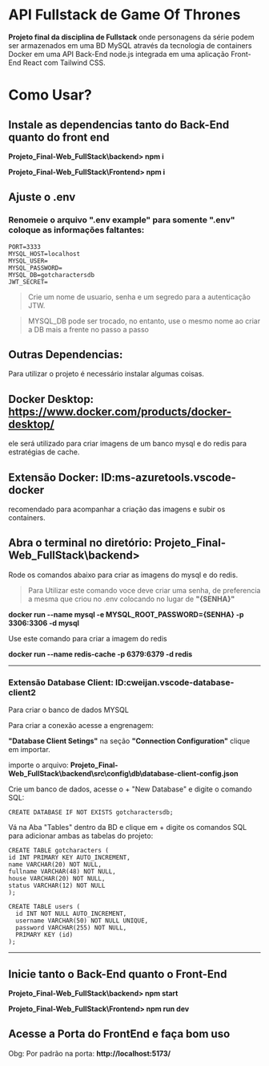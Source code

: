 # API Fullstack de Game Of Thrones

**Projeto final da disciplina de Fullstack** onde personagens da série podem ser armazenados em uma BD MySQL através da tecnologia de containers Docker em uma API Back-End node.js integrada em uma aplicação Front-End React com Tailwind CSS.

# Como Usar?

## Instale as dependencias tanto do Back-End quanto do front end

**Projeto_Final-Web_FullStack\backend> npm i**

**Projeto_Final-Web_FullStack\Frontend> npm i**

## Ajuste o .env

### Renomeie o arquivo ".env example" para somente ".env" coloque as informações faltantes:

    PORT=3333
    MYSQL_HOST=localhost
    MYSQL_USER=
    MYSQL_PASSWORD=
    MYSQL_DB=gotcharactersdb
    JWT_SECRET=

> Crie um nome de usuario, senha e um segredo para a autenticação JTW.

> MYSQL_DB pode ser trocado, no entanto, use o mesmo nome ao criar a DB mais a frente no passo a passo

## Outras Dependencias:

Para utilizar o projeto é necessário instalar algumas coisas.

## Docker Desktop: **https://www.docker.com/products/docker-desktop/**
ele será utilizado para criar imagens de um banco mysql e do redis para estratégias de cache.

## Extensão Docker: **ID:ms-azuretools.vscode-docker**
recomendado para acompanhar a criação das imagens e subir os containers.

## Abra o terminal no diretório: Projeto_Final-Web_FullStack\backend>

Rode os comandos abaixo para criar as imagens do mysql e do redis.

> Para Utilizar este comando voce deve criar uma senha, de preferencia a mesma que criou no .env colocando no lugar de **"{SENHA}"**

**docker run --name mysql -e MYSQL_ROOT_PASSWORD={SENHA} -p 3306:3306 -d mysql**

Use este comando para criar a imagem do redis

**docker run --name redis-cache -p 6379:6379 -d redis**

---------------

### Extensão Database Client: **ID:cweijan.vscode-database-client2**
Para criar o banco de dados MYSQL

Para criar a conexão acesse a engrenagem:

 **"Database Client Setings"** na seção **"Connection Configuration"** clique em importar.

importe o arquivo: **Projeto_Final-Web_FullStack\backend\src\config\db\database-client-config.json**

Crie um banco de dados, acesse o + "New Database"
e digite o comando SQL:

    CREATE DATABASE IF NOT EXISTS gotcharactersdb;

Vá na Aba "Tables" dentro da BD e clique em +
digite os comandos SQL para adicionar ambas as tabelas do projeto:

    CREATE TABLE gotcharacters (
    id INT PRIMARY KEY AUTO_INCREMENT,
    name VARCHAR(20) NOT NULL,
    fullname VARCHAR(48) NOT NULL,
    house VARCHAR(20) NOT NULL,
    status VARCHAR(12) NOT NULL
    );

    CREATE TABLE users (
      id INT NOT NULL AUTO_INCREMENT,
      username VARCHAR(50) NOT NULL UNIQUE,
      password VARCHAR(255) NOT NULL,
      PRIMARY KEY (id)
    );

------------------

## Inicie tanto o Back-End quanto o Front-End

**Projeto_Final-Web_FullStack\backend> npm start**

**Projeto_Final-Web_FullStack\Frontend> npm run dev**

## Acesse a Porta do FrontEnd e faça bom uso

Obg: Por padrão na porta: **http://localhost:5173/**
